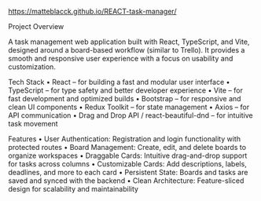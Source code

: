 https://matteblacck.github.io/REACT-task-manager/

Project Overview

A task management web application built with React, TypeScript, and Vite, designed around a board-based workflow (similar to Trello). It provides a smooth and responsive user experience with a focus on usability and customization.

Tech Stack
	•	React – for building a fast and modular user interface
	•	TypeScript – for type safety and better developer experience
	•	Vite – for fast development and optimized builds
	•	Bootstrap – for responsive and clean UI components
	•	Redux Toolkit – for state management
	•	Axios – for API communication
	•	Drag and Drop API / react-beautiful-dnd – for intuitive task movement

Features
	•	User Authentication: Registration and login functionality with protected routes
	•	Board Management: Create, edit, and delete boards to organize workspaces
	•	Draggable Cards: Intuitive drag-and-drop support for tasks across columns
	•	Customizable Cards: Add descriptions, labels, deadlines, and more to each card
	•	Persistent State: Boards and tasks are saved and synced with the backend
	•	Clean Architecture: Feature-sliced design for scalability and maintainability

